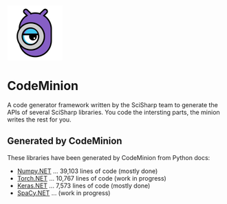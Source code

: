 ![CodeMinion](art/code_minion-128x128-trans.png)

# CodeMinion
A code generator framework written by the SciSharp team to generate the APIs of several SciSharp libraries. You code the intersting parts, the minion writes the rest for you.

## Generated by CodeMinion
These libraries have been generated by CodeMinion from Python docs:
* [Numpy.NET](https://github.com/SciSharp/Numpy.NET) ... 39,103 lines of code (mostly done)
* [Torch.NET](https://github.com/SciSharp/Torch.NET) ... 10,767 lines of code (work in progress)
* [Keras.NET](https://github.com/SciSharp/Keras.NET) ... 7,573 lines of code (mostly done)
* [SpaCy.NET](https://github.com/SciSharp/SpaCy.NET) ... (work in progress)
